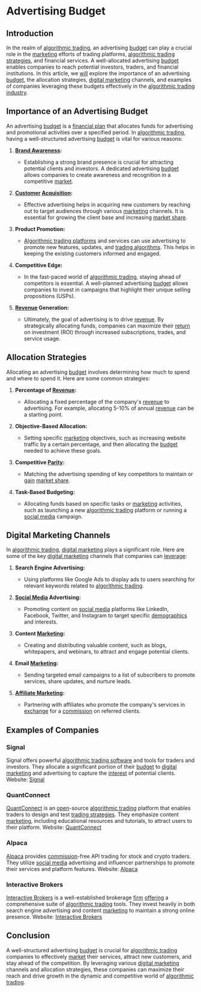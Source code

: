 # Advertising Budget

## Introduction

In the realm of [algorithmic trading](../a/accountability.md), an advertising [budget](../b/budget.md) can play a crucial role in the [marketing](../m/marketing.md) efforts of trading platforms, [algorithmic trading strategies](../a/algorithmic_trading_strategies.md), and financial services. A well-allocated advertising [budget](../b/budget.md) enables companies to reach potential investors, traders, and financial institutions. In this article, we [will](../w/will.md) explore the importance of an advertising [budget](../b/budget.md), the allocation strategies, [digital marketing](../d/digital_marketing.md) channels, and examples of companies leveraging these budgets effectively in the [algorithmic trading](../a/accountability.md) [industry](../i/industry.md).

## Importance of an Advertising Budget

An advertising [budget](../b/budget.md) is a [financial plan](../f/financial_plan.md) that allocates funds for advertising and promotional activities over a specified period. In [algorithmic trading](../a/accountability.md), having a well-structured advertising [budget](../b/budget.md) is vital for various reasons:

1. **[Brand Awareness](../b/brand_awareness.md):**
   - Establishing a strong brand presence is crucial for attracting potential clients and investors. A dedicated advertising [budget](../b/budget.md) allows companies to create awareness and recognition in a competitive [market](../m/market.md).
   
2. **[Customer](../c/customer.md) [Acquisition](../a/acquisition.md):**
   - Effective advertising helps in acquiring new customers by reaching out to target audiences through various [marketing](../m/marketing.md) channels. It is essential for growing the client base and increasing [market share](../m/market_share.md).
   
3. **Product Promotion:**
   - [Algorithmic trading platforms](../a/algorithmic_trading_platforms.md) and services can use advertising to promote new features, updates, and [trading algorithms](../t/trading_algorithms.md). This helps in keeping the existing customers informed and engaged.
   
4. **Competitive Edge:**
   - In the fast-paced world of [algorithmic trading](../a/accountability.md), staying ahead of competitors is essential. A well-planned advertising [budget](../b/budget.md) allows companies to invest in campaigns that highlight their unique selling propositions (USPs).
   
5. **[Revenue](../r/revenue.md) Generation:**
   - Ultimately, the goal of advertising is to drive [revenue](../r/revenue.md). By strategically allocating funds, companies can maximize their [return](../r/return.md) on investment (ROI) through increased subscriptions, trades, and service usage.

## Allocation Strategies

Allocating an advertising [budget](../b/budget.md) involves determining how much to spend and where to spend it. Here are some common strategies:

1. **Percentage of [Revenue](../r/revenue.md):**
   - Allocating a fixed percentage of the company's [revenue](../r/revenue.md) to advertising. For example, allocating 5-10% of annual [revenue](../r/revenue.md) can be a starting point.
   
2. **Objective-Based Allocation:**
   - Setting specific [marketing](../m/marketing.md) objectives, such as increasing website traffic by a certain percentage, and then allocating the [budget](../b/budget.md) needed to achieve these goals.
   
3. **Competitive [Parity](../p/parity.md):**
   - Matching the advertising spending of key competitors to maintain or [gain](../g/gain.md) [market share](../m/market_share.md).
   
4. **Task-Based Budgeting:**
   - Allocating funds based on specific tasks or [marketing](../m/marketing.md) activities, such as launching a new [algorithmic trading](../a/accountability.md) platform or running a [social media](../s/social_media.md) campaign.

## Digital Marketing Channels

In [algorithmic trading](../a/accountability.md), [digital marketing](../d/digital_marketing.md) plays a significant role. Here are some of the key [digital marketing](../d/digital_marketing.md) channels that companies can [leverage](../l/leverage.md):

1. **Search Engine Advertising:**
   - Using platforms like Google Ads to display ads to users searching for relevant keywords related to [algorithmic trading](../a/accountability.md).
   
2. **[Social Media](../s/social_media.md) Advertising:**
   - Promoting content on [social media](../s/social_media.md) platforms like LinkedIn, Facebook, Twitter, and Instagram to target specific [demographics](../d/demographics.md) and interests.
   
3. **Content [Marketing](../m/marketing.md):**
   - Creating and distributing valuable content, such as blogs, whitepapers, and webinars, to attract and engage potential clients.
   
4. **Email [Marketing](../m/marketing.md):**
   - Sending targeted email campaigns to a list of subscribers to promote services, share updates, and nurture leads.
   
5. **[Affiliate Marketing](../a/affiliate_marketing.md):**
   - Partnering with affiliates who promote the company's services in [exchange](../e/exchange.md) for a [commission](../c/commission.md) on referred clients.

## Examples of Companies

### Signal
Signal offers powerful [algorithmic trading software](../a/algorithmic_trading_software.md) and tools for traders and investors. They allocate a significant portion of their [budget](../b/budget.md) to [digital marketing](../d/digital_marketing.md) and advertising to capture the [interest](../i/interest.md) of potential clients.
Website: [Signal](https://www.signal.co/)

### QuantConnect
[QuantConnect](../q/quantconnect.md) is an [open](../o/open.md)-source [algorithmic trading](../a/accountability.md) platform that enables traders to design and test [trading strategies](../t/trading_strategies.md). They emphasize content [marketing](../m/marketing.md), including educational resources and tutorials, to attract users to their platform.
Website: [QuantConnect](https://www.quantconnect.com/)

### Alpaca
[Alpaca](../a/alpaca.md) provides [commission](../c/commission.md)-free API trading for stock and crypto traders. They utilize [social media](../s/social_media.md) advertising and influencer partnerships to promote their services and platform features.
Website: [Alpaca](https://alpaca.markets/)

### Interactive Brokers
[Interactive Brokers](../i/interactive_brokers.md) is a well-established brokerage [firm](../f/firm.md) [offering](../o/offering.md) a comprehensive suite of [algorithmic trading](../a/accountability.md) tools. They invest heavily in both search engine advertising and content [marketing](../m/marketing.md) to maintain a strong online presence.
Website: [Interactive Brokers](https://www.interactivebrokers.com/)

## Conclusion

A well-structured advertising [budget](../b/budget.md) is crucial for [algorithmic trading](../a/accountability.md) companies to effectively [market](../m/market.md) their services, attract new customers, and stay ahead of the competition. By leveraging various [digital marketing](../d/digital_marketing.md) channels and allocation strategies, these companies can maximize their reach and drive growth in the dynamic and competitive world of [algorithmic trading](../a/accountability.md).
